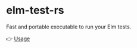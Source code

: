 # elm-test-rs

Fast and portable executable to run your Elm tests.

👉 [Usage](https://github.com/mpizenberg/elm-test-rs#usage)
